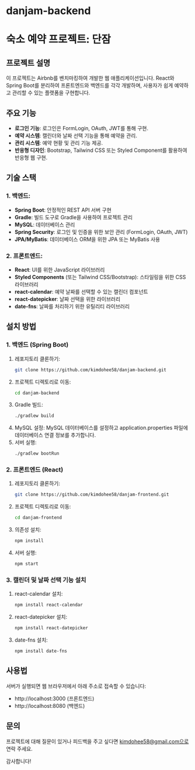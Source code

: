 # danjam-backend

# 숙소 예약 프로젝트: 단잠
## 프로젝트 설명
이 프로젝트는 Airbnb를 벤치마킹하여 개발한 웹 애플리케이션입니다. React와 Spring Boot를 분리하여 프론트엔드와 백엔드를 각각 개발하며, 사용자가 쉽게 예약하고 관리할 수 있는 플랫폼을 구현합니다.

## 주요 기능
- **로그인 기능**: 로그인은 FormLogin, OAuth, JWT를 통해 구현.
- **예약 시스템**: 캘린더와 날짜 선택 기능을 통해 예약을 관리.
- **관리 시스템**: 예약 현황 및 관리 기능 제공.
- **반응형 디자인**: Bootstrap, Tailwind CSS 또는 Styled Component를 활용하여 반응형 웹 구현.

## 기술 스택
### 1. **백엔드**:
   - **Spring Boot**: 안정적인 REST API 서버 구현
   - **Gradle**: 빌드 도구로 Gradle을 사용하여 프로젝트 관리
   - **MySQL**: 데이터베이스 관리
   - **Spring Security**: 로그인 및 인증을 위한 보안 관리 (FormLogin, OAuth, JWT)
   - **JPA/MyBatis**: 데이터베이스 ORM을 위한 JPA 또는 MyBatis 사용

### 2. **프론트엔드**:
   - **React**: UI를 위한 JavaScript 라이브러리
   - **Styled Components** (또는 Tailwind CSS/Bootstrap): 스타일링을 위한 CSS 라이브러리
   - **react-calendar**: 예약 날짜를 선택할 수 있는 캘린더 컴포넌트
   - **react-datepicker**: 날짜 선택을 위한 라이브러리
   - **date-fns**: 날짜를 처리하기 위한 유틸리티 라이브러리

## 설치 방법

### 1. **백엔드 (Spring Boot)**
1. 레포지토리 클론하기:
   ```bash
   git clone https://github.com/kimdohee58/danjam-backend.git
2. 프로젝트 디렉토리로 이동:
   ```bash
   cd danjam-backend
3. Gradle 빌드:
   ```bash
   ./gradlew build
4. MySQL 설정: MySQL 데이터베이스를 설정하고 application.properties 파일에 데이터베이스 연결 정보를 추가합니다.
5. 서버 실행:
   ```bash
   ./gradlew bootRun

### 2. **프론트엔드 (React)**
1. 레포지토리 클론하기:
   ```bash
   git clone https://github.com/kimdohee58/danjam-frontend.git
2. 프로젝트 디렉토리로 이동:
   ```bash
   cd danjam-frontend
3. 의존성 설치:
   ```bash
   npm install
4. 서버 실행:
   ```bash
   npm start

### 3. **캘린더 및 날짜 선택 기능 설치**
1. react-calendar 설치:
   ```bash
   npm install react-calendar
2. react-datepicker 설치:
   ```bash
   npm install react-datepicker
3. date-fns 설치:
   ```bash
   npm install date-fns

## 사용법
서버가 실행되면 웹 브라우저에서 아래 주소로 접속할 수 있습니다:
- http://localhost:3000 (프론트엔드)
- http://localhost:8080 (백엔드)

## 문의
프로젝트에 대해 질문이 있거나 피드백을 주고 싶다면 kimdohee58@gmail.com으로 연락 주세요.

감사합니다!

